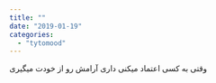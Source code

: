 ```yaml
---
title: ""
date: "2019-01-19"
categories: 
  - "tytomood"
---
```


وقتی به کسی اعتماد میکنی داری آرامش رو از خودت میگیری
